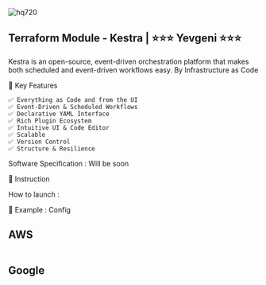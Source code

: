 
![hq720](https://github.com/user-attachments/assets/3eaa07a3-3a0e-4e2e-b344-e6c9431aa7ba)



## Terraform Module - Kestra | ⭐⭐⭐ Yevgeni ⭐⭐⭐
Kestra is an open-source, event-driven orchestration platform that makes both scheduled and event-driven workflows easy. By Infrastructure as Code

🚀  Key Features
```
✅ Everything as Code and from the UI
✅ Event-Driven & Scheduled Workflows
✅ Declarative YAML Interface
✅ Rich Plugin Ecosystem
✅ Intuitive UI & Code Editor
✅ Scalable
✅ Version Control
✅ Structure & Resilience
```

Software Specification : Will be soon 

📝 Instruction 

How to launch  : 


🔨 Example : Config 

## AWS
```

```
## Google
```

```
